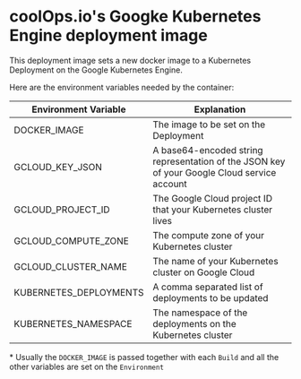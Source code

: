 # coolOps.io's Googke Kubernetes Engine deployment image

This deployment image sets a new docker image to a Kubernetes Deployment on the Google Kubernetes Engine.

Here are the environment variables needed by the container:

| Environment Variable | Explanation | 
|----------------------|-------------|
| DOCKER_IMAGE         | The image to be set on the Deployment |
| GCLOUD_KEY_JSON        | A base64-encoded string representation of the JSON key of your Google Cloud service account |
| GCLOUD_PROJECT_ID      | The Google Cloud project ID that your Kubernetes cluster lives |
| GCLOUD_COMPUTE_ZONE    | The compute zone of your Kubernetes cluster |
| GCLOUD_CLUSTER_NAME    | The name of your Kubernetes cluster on Google Cloud |
| KUBERNETES_DEPLOYMENTS | A comma separated list of deployments to be updated |
| KUBERNETES_NAMESPACE   | The namespace of the deployments on the Kubernetes cluster |

\* Usually the `DOCKER_IMAGE` is passed together with each `Build` and all the other variables are set on the `Environment`
